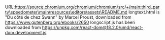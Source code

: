 URL:https://source.chromium.org/chromium/chromium/src/+/main:third_party\speedometer\main\resources\editors\assets\README.md
longtext.html is "Du côté de chez Swann" by Marcel Proust, downloaded from https://www.gutenberg.org/ebooks/2650
longscript.js has been downloaded from https://unpkg.com/react-dom@18.2.0/umd/react-dom.development.js
